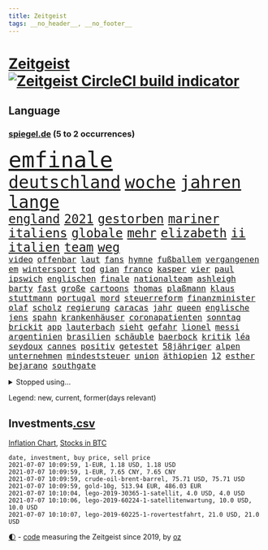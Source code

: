 ```yaml
---
title: Zeitgeist
tags: __no_header__, __no_footer__
---
```


# [Zeitgeist](https://oliz.io/zeitgeist/) [![Zeitgeist CircleCI build indicator](https://circleci.com/gh/ooz/zeitgeist.svg?style=shield)](https://circleci.com/gh/ooz/zeitgeist)

## Language

<h3><a href="https://www.spiegel.de" target="_blank">spiegel.de</a> (5 to 2 occurrences)</h3>
<p style="font-family:monospace">
<span style="font-size:32pt"><a href="news_links.html#emfinale" class="current">emfinale</a></span>
<br>
<span style="font-size:25pt"><a href="news_links.html#deutschland" class="current">deutschland</a></span>
<span style="font-size:25pt"><a href="news_links.html#woche" class="current">woche</a></span>
<span style="font-size:25pt"><a href="news_links.html#jahren" class="current">jahren</a></span>
<span style="font-size:25pt"><a href="news_links.html#lange" class="current">lange</a></span>
<br>
<span style="font-size:18pt"><a href="news_links.html#england" class="current">england</a></span>
<span style="font-size:18pt"><a href="news_links.html#2021" class="current">2021</a></span>
<span style="font-size:18pt"><a href="news_links.html#gestorben" class="current">gestorben</a></span>
<span style="font-size:18pt"><a href="news_links.html#mariner" class="new">mariner</a></span>
<span style="font-size:18pt"><a href="news_links.html#italiens" class="current">italiens</a></span>
<span style="font-size:18pt"><a href="news_links.html#globale" class="current">globale</a></span>
<span style="font-size:18pt"><a href="news_links.html#mehr" class="current">mehr</a></span>
<span style="font-size:18pt"><a href="news_links.html#elizabeth" class="current">elizabeth</a></span>
<span style="font-size:18pt"><a href="news_links.html#ii" class="current">ii</a></span>
<span style="font-size:18pt"><a href="news_links.html#italien" class="current">italien</a></span>
<span style="font-size:18pt"><a href="news_links.html#team" class="current">team</a></span>
<span style="font-size:18pt"><a href="news_links.html#weg" class="current">weg</a></span>
<br>
<span style="font-size:12pt"><a href="news_links.html#video" class="current">video</a></span>
<span style="font-size:12pt"><a href="news_links.html#offenbar" class="current">offenbar</a></span>
<span style="font-size:12pt"><a href="news_links.html#laut" class="current">laut</a></span>
<span style="font-size:12pt"><a href="news_links.html#fans" class="current">fans</a></span>
<span style="font-size:12pt"><a href="news_links.html#hymne" class="current">hymne</a></span>
<span style="font-size:12pt"><a href="news_links.html#fußballem" class="current">fußballem</a></span>
<span style="font-size:12pt"><a href="news_links.html#vergangenen" class="current">vergangenen</a></span>
<span style="font-size:12pt"><a href="news_links.html#em" class="current">em</a></span>
<span style="font-size:12pt"><a href="news_links.html#wintersport" class="current">wintersport</a></span>
<span style="font-size:12pt"><a href="news_links.html#tod" class="current">tod</a></span>
<span style="font-size:12pt"><a href="news_links.html#gian" class="new">gian</a></span>
<span style="font-size:12pt"><a href="news_links.html#franco" class="current">franco</a></span>
<span style="font-size:12pt"><a href="news_links.html#kasper" class="current">kasper</a></span>
<span style="font-size:12pt"><a href="news_links.html#vier" class="current">vier</a></span>
<span style="font-size:12pt"><a href="news_links.html#paul" class="current">paul</a></span>
<span style="font-size:12pt"><a href="news_links.html#ipswich" class="new">ipswich</a></span>
<span style="font-size:12pt"><a href="news_links.html#englischen" class="current">englischen</a></span>
<span style="font-size:12pt"><a href="news_links.html#finale" class="current">finale</a></span>
<span style="font-size:12pt"><a href="news_links.html#nationalteam" class="current">nationalteam</a></span>
<span style="font-size:12pt"><a href="news_links.html#ashleigh" class="new">ashleigh</a></span>
<span style="font-size:12pt"><a href="news_links.html#barty" class="new">barty</a></span>
<span style="font-size:12pt"><a href="news_links.html#fast" class="current">fast</a></span>
<span style="font-size:12pt"><a href="news_links.html#große" class="current">große</a></span>
<span style="font-size:12pt"><a href="news_links.html#cartoons" class="current">cartoons</a></span>
<span style="font-size:12pt"><a href="news_links.html#thomas" class="current">thomas</a></span>
<span style="font-size:12pt"><a href="news_links.html#plaßmann" class="current">plaßmann</a></span>
<span style="font-size:12pt"><a href="news_links.html#klaus" class="current">klaus</a></span>
<span style="font-size:12pt"><a href="news_links.html#stuttmann" class="current">stuttmann</a></span>
<span style="font-size:12pt"><a href="news_links.html#portugal" class="current">portugal</a></span>
<span style="font-size:12pt"><a href="news_links.html#mord" class="current">mord</a></span>
<span style="font-size:12pt"><a href="news_links.html#steuerreform" class="current">steuerreform</a></span>
<span style="font-size:12pt"><a href="news_links.html#finanzminister" class="current">finanzminister</a></span>
<span style="font-size:12pt"><a href="news_links.html#olaf" class="current">olaf</a></span>
<span style="font-size:12pt"><a href="news_links.html#scholz" class="current">scholz</a></span>
<span style="font-size:12pt"><a href="news_links.html#regierung" class="current">regierung</a></span>
<span style="font-size:12pt"><a href="news_links.html#caracas" class="new">caracas</a></span>
<span style="font-size:12pt"><a href="news_links.html#jahr" class="current">jahr</a></span>
<span style="font-size:12pt"><a href="news_links.html#queen" class="current">queen</a></span>
<span style="font-size:12pt"><a href="news_links.html#englische" class="current">englische</a></span>
<span style="font-size:12pt"><a href="news_links.html#jens" class="current">jens</a></span>
<span style="font-size:12pt"><a href="news_links.html#spahn" class="current">spahn</a></span>
<span style="font-size:12pt"><a href="news_links.html#krankenhäuser" class="current">krankenhäuser</a></span>
<span style="font-size:12pt"><a href="news_links.html#coronapatienten" class="current">coronapatienten</a></span>
<span style="font-size:12pt"><a href="news_links.html#sonntag" class="current">sonntag</a></span>
<span style="font-size:12pt"><a href="news_links.html#brickit" class="new">brickit</a></span>
<span style="font-size:12pt"><a href="news_links.html#app" class="current">app</a></span>
<span style="font-size:12pt"><a href="news_links.html#lauterbach" class="current">lauterbach</a></span>
<span style="font-size:12pt"><a href="news_links.html#sieht" class="current">sieht</a></span>
<span style="font-size:12pt"><a href="news_links.html#gefahr" class="current">gefahr</a></span>
<span style="font-size:12pt"><a href="news_links.html#lionel" class="current">lionel</a></span>
<span style="font-size:12pt"><a href="news_links.html#messi" class="current">messi</a></span>
<span style="font-size:12pt"><a href="news_links.html#argentinien" class="current">argentinien</a></span>
<span style="font-size:12pt"><a href="news_links.html#brasilien" class="current">brasilien</a></span>
<span style="font-size:12pt"><a href="news_links.html#schäuble" class="current">schäuble</a></span>
<span style="font-size:12pt"><a href="news_links.html#baerbock" class="current">baerbock</a></span>
<span style="font-size:12pt"><a href="news_links.html#kritik" class="current">kritik</a></span>
<span style="font-size:12pt"><a href="news_links.html#léa" class="new">léa</a></span>
<span style="font-size:12pt"><a href="news_links.html#seydoux" class="new">seydoux</a></span>
<span style="font-size:12pt"><a href="news_links.html#cannes" class="current">cannes</a></span>
<span style="font-size:12pt"><a href="news_links.html#positiv" class="current">positiv</a></span>
<span style="font-size:12pt"><a href="news_links.html#getestet" class="current">getestet</a></span>
<span style="font-size:12pt"><a href="news_links.html#58jähriger" class="new">58jähriger</a></span>
<span style="font-size:12pt"><a href="news_links.html#alpen" class="current">alpen</a></span>
<span style="font-size:12pt"><a href="news_links.html#unternehmen" class="current">unternehmen</a></span>
<span style="font-size:12pt"><a href="news_links.html#mindeststeuer" class="current">mindeststeuer</a></span>
<span style="font-size:12pt"><a href="news_links.html#union" class="current">union</a></span>
<span style="font-size:12pt"><a href="news_links.html#äthiopien" class="current">äthiopien</a></span>
<span style="font-size:12pt"><a href="news_links.html#12" class="current">12</a></span>
<span style="font-size:12pt"><a href="news_links.html#esther" class="new">esther</a></span>
<span style="font-size:12pt"><a href="news_links.html#bejarano" class="new">bejarano</a></span>
<span style="font-size:12pt"><a href="news_links.html#southgate" class="current">southgate</a></span>
</p>
<details>
<summary>Stopped using...</summary>
<p class="former" style="font-size:12pt">
erneute(263) timo(263) la(262) mögliche(262) nationen(262) reformen(262) vereinten(262) attackieren(261) euratspräsident(261) gegenseitig(261) gemeinden(261) konkurrenten(261) millionenhöhe(261) übersicht(261) arbeitsplatz(260) bernd(260) beschleunigt(260) chelsea(260) einzelnen(260) fbi(260) gefangen(260) insekten(260) kurzarbeitergeld(260) landtagswahl(260) manches(260) mordes(260) mysteriöse(260) oberbürgermeister(260) unabhängigkeit(260) versuchten(260) 89(259) ber(259) bistum(259) coronawarnapp(259) dadurch(259) enger(259) ermöglicht(259) filialen(259) fraktionschef(259) halbes(259) haseloff(259) kremlkritiker(259) massiver(259) reiner(259) runter(259) theater(259) verhängte(259) besetzung(258) city(258) geschaffen(258) handlungen(258) landkreis(258) meghan(258) priester(258) ruhm(258) ruth(258) schön(258) sicht(258) spielraum(258) unabhängige(258) verhältnis(258) verhängen(258) weitet(258) wählt(258) ärzten(258) arbeitsplätze(257) beachten(257) berühmt(257) chinesischer(257) d(257) doku(257) erteilt(257) geboten(257) konzernchef(257) mächtige(257) rechtfertigt(257) ruhestand(257) schweigen(257) verluste(257) versagt(257) you(257) zunehmende(257) überzeugt(257) beleidigungen(256) dame(256) flüge(256) gewaltig(256) inmitten(256) kamera(256) klaren(256) lukaschenkos(256) maß(256) prägen(256) recherchen(256) sächsischen(256) tweet(256) unosicherheitsrat(256) unterschiede(256) verstößen(256) arbeiter(255) bars(255) bisherige(255) brandanschlag(255) bulgarien(255) dschungel(255) geständnis(255) größtes(255) investieren(255) leid(255) medizin(255) mitarbeiterinnen(255) post(255) schwangerschaft(255) schwieriger(255) stille(255) streichen(255) summe(255) teheran(255) teslachef(255) vfl(255) woanders(255) wolfsburg(255) zeitweise(255) ausstieg(254) betrugs(254) betrüger(254) charlie(254) dahinter(254) four(254) geholt(254) hinrichtungen(254) indes(254) infolge(254) kanzler(254) kauf(254) lebenslange(254) lieben(254) minderheit(254) mitglied(254) ohren(254) pocht(254) polizeigewalt(254) promis(254) rechts(254) riskiert(254) smartphone(254) swetlana(254) tirol(254) umsetzung(254) wahlsieg(254) 71(253) aufruf(253) ausfallen(253) australische(253) bar(253) barcelona(253) braun(253) engagement(253) entstanden(253) funktioniert(253) geschäfte(253) leitung(253) löhne(253) phase(253) rechten(253) schaltet(253) schwieg(253) streitkräfte(253) tichanowskaja(253) umweltministerin(253) weiteres(253) weltwirtschaft(253) woman(253) zensur(253) zugunsten(253) abgang(252) abkommen(252) allzu(252) arbeitsbedingungen(252) geheimnis(252) hierzulande(252) hungerstreik(252) jahrhunderts(252) klimaschützer(252) kündigung(252) markt(252) notfallzulassung(252) power(252) rat(252) schröder(252) sichern(252) spektakel(252) spekulationen(252) symbol(252) unterlagen(252) überwunden(252) anerkennen(251) attila(251) betonte(251) bundesinnenminister(251) diego(251) eingefroren(251) europaparlament(251) guardiola(251) hildmann(251) jahrelangem(251) lakers(251) nancy(251) organisierte(251) pep(251) unten(251) versinkt(251) versuchte(251) weltspitze(251) 19jährige(250) busse(250) deutlicher(250) eric(250) fauci(250) gefeuert(250) geändert(250) hotel(250) i(250) massenmord(250) sofia(250) tausenden(250) uiguren(250) verfügt(250) werder(250) wlan(250) 02(249) beeinflusst(249) christopher(249) erlauben(249) heidenreich(249) häufen(249) höchststand(249) mörder(249) normale(249) profitierte(249) radikale(249) scheidende(249) stoßen(249) täglich(249) veranstaltungen(249) verspätung(249) celle(248) dresdner(248) großbritanniens(248) kochinstitut(248) lohn(248) oppositionsführer(248) saarbrücken(248) siegte(248) verurteilen(248) zurückkehren(248) bodo(247) bvb(247) erkenntnisse(247) größter(247) ramelow(247) regiert(247) sowohl(247) steuererklärung(247) verfolgungsjagd(247) wirtschaftsprüfer(247) wähler(247) 17jährigen(246) berlins(246) beschließen(246) eurecht(246) format(246) inszeniert(246) kardashian(246) lernt(246) mitternacht(246) notruf(246) philipp(246) prime(246) rechtsaußen(246) scherz(246) spiegelrecherchen(246) spielerinnen(246) befeuern(245) besserung(245) erfurter(245) gekauft(245) grundgesetz(245) hunderten(245) ice(245) kontrollen(245) laura(245) schlacht(245) schlechtes(245) schmerzen(245) berühmte(244) bewegen(244) debakel(244) dokumentiert(244) ehepaar(244) erregt(244) freiwillige(244) gelobt(244) jennifer(244) miete(244) pflegekräfte(244) rivale(244) apotheken(243) augenhöhe(243) belegen(243) beleidigt(243) crew(243) einheitliche(243) offenen(243) schwachen(243) spektakulären(243) verbessert(243) vorgeht(243) abtreten(242) dürfe(242) finanzierung(242) kindesmissbrauch(242) mama(242) mond(242) aufstellen(241) ausgetauscht(241) festgestellt(241) gefälschte(241) mehrerer(241) unruhe(241) verstärkt(241) amtsgericht(240) erfinder(240) exporte(240) karlheinz(240) mikroplastik(240) prognosen(240) reichsten(240) sachsenanhalts(240) stieß(240) bezahlung(239) einigt(239) karin(239) risiken(239) signalisiert(239) viersen(239) zivilen(239) 4(238) 8(238) arztpraxen(238) forum(238) immerhin(238) kanzleramtschef(238) ran(238) rettungswagen(238) rufe(238) signale(238) transporter(238) tweets(238) eingreifen(237) erschienen(237) günter(237) kippt(237) prince(237) spanische(237) versorgen(237) änderungen(237) 25jährigen(236) architekt(236) gabriel(236) inhaftierte(236) nationalen(236) status(236) unbekannt(236) drahtzieher(235) familienministerin(235) liefen(235) weiblicher(235) zugesetzt(235) beteiligen(234) einverstanden(234) landet(234) aussehen(233) basis(233) berufsgruppe(233) euaustritt(233) gewahrsam(233) langsamer(233) oxford(233) rummenigge(233) sanitäter(233) schulschließungen(233) säugling(233) einigten(232) erzbischof(232) frauenfußball(232) geheimdienste(232) golden(232) riesig(232) riskant(232) sound(232) umgebung(232) wünsche(232) zukünftig(232) zurückgegangen(232) akzeptanz(231) fahnder(231) matthew(231) milliardenhöhe(231) prognose(231) anfangen(230) aufgaben(230) griechischen(230) hadert(230) laufenden(230) nebenbei(230) präsenz(230) überschritten(230) angeschlagenen(229) begrenzt(229) elektrischen(229) freiwillig(229) insolvenz(229) kongo(229) rassismusvorwürfen(229) risikogruppen(229) spielplan(229) chefredakteur(228) fürth(228) kurswechsel(228) moderiert(228) offene(228) rot(228) tötungsdelikt(228) frontex(227) gehörte(227) lettland(227) nieder(227) ruanda(227) wachsen(227) helge(226) projekte(226) arbeitslose(225) durchschnittlich(225) insolvenzen(225) kasse(225) zalando(225) impfstoffe(224) infektionsschutz(224) wirbel(224) wählerinnen(224) 30jähriger(223) bereitstellen(223) besitzt(223) brasilianische(223) plötzlichen(223) grenzschutzagentur(222) karrierecoachin(222) maschine(222) pleitewelle(222) betreibt(221) rutschte(221) atomkraft(220) dfl(220) nachteile(220) petkovic(220) shutdowns(220) strafbar(220) afrikas(219) einzustellen(219) jurist(219) schränkt(219) schwung(219) verhalf(219) winzige(219) flächen(218) graf(218) intensivstationen(218) runden(218) sap(218) staatshilfen(218) stärkt(218) gewarnt(216) zittern(216) gefecht(215) kriegsverbrechen(215) a7(214) schulz(214) theorie(214) zonen(214) freiburger(213) gerieten(213) knapper(213) pubs(213) segeln(213) todeszahlen(213) biontechimpfstoff(212) dient(212) gelegen(212) massaker(212) spiegelspitzengespräch(212) abgeschlagen(211) bitcoins(211) liberalen(210) oberhaus(210) prozesses(210) ratschläge(210) usbundesstaaten(210) verschüttet(210) bundesverfassungsgerichts(209) geblieben(209) plädieren(209) schieben(209) sprit(209) teuren(209) einigte(208) gedenkt(208) kurzer(207) strategisch(207) gelogen(206) spiegelredakteurin(206) umgebracht(206) gates(205) härtere(205) verankert(205) äthiopischen(205) lopez(204) sicherheitsvorkehrungen(204) vorlegen(204) klappt(203) fremden(202) tschechische(202) wirtschaftspolitik(202) kehrtwende(201) päckchen(201) schmerzensgeld(201) ratlos(200) vergeltung(200) gebieten(199) schusswechsel(199) weltmeisterschaft(199) gesetzlichen(198) klarheit(198) kunstwerke(198) winkt(198) asylsuchende(197) fahnden(197) transparenz(197) betrunkener(196) häuslicher(196) rätseln(196) tobias(196) leistungssport(194) schadensersatz(194) renommierten(193) impfzentren(192) mehren(192) rechtes(192) prozessbeginn(191) quadratmeter(191) theoretisch(191) bundestagsabgeordneten(190) mitstreiter(190) bären(189) college(189) klares(189) podest(188) projekten(188) tierheim(188) verdoppeln(188) erlebten(187) milliardäre(187) porträt(187) betreiben(186) 23jährigen(185) darmstadt(185) wamangituka(184) scheidung(183) betreten(182) bundesligasaison(182) pérez(182) trikots(182) unobericht(182) generelle(181) handgranate(181) pech(181) politischer(181) sabotage(181) australiens(180) gehöre(180) 62(179) explodiert(179) thorsten(178) coronabonus(177) erschöpfung(177) ernennung(176) pfleger(176) apotheker(175) bronze(175) blogger(174) bristol(174) populäre(174) agentur(173) nährt(173) coronagefahr(172) kz(172) mangelnde(171) souveränität(171) seniorin(170) spielende(170) berlinale(169) mitgefühl(169) nostalgie(168) eingesperrt(167) gespritzt(167) nhs(167) usamerikanischen(167) uskapitol(167) bundesligist(166) coronamutante(166) serviert(166) monarchin(165) zufall(165) impfnachweis(164) stationiert(163) enthält(162) knappen(162) anwenden(161) hermann(161) protagonisten(160) trümmer(159) vornamen(159) existenzängste(158) cent(156) uber(156) unterschrift(156) gewinne(155) beigelegt(154) gesenkt(154) gravierende(154) nordkoreanischen(154) umgebaut(154) westdeutschland(154) beatrix(152) kreuzung(152) fa(151) wassertemperaturen(150) zwingend(150) milliardär(149) buckinghampalast(148) polizeigewerkschaft(148) uskapitols(148) begeht(147) inakzeptabel(147) offenlegen(147) schramm(146) währung(146) 160000(145) eishockeywm(145) lehre(145) haut(144) löscharbeiten(144) briefe(143) fremder(143) speziellen(142) ausrichter(141) erkämpft(141) volles(141) erleichtert(140) klettert(140) anrücken(139) aufschlag(139) fahrgäste(139) klarzukommen(139) sprengkörper(139) baustellen(138) präsidentenamt(138) bergleute(137) einziger(137) erzürnte(137) nathalie(137) ostdeutsche(137) abhängen(136) abreise(136) impfpass(136) karriereende(136) nutzungsbedingungen(136) oppositionspolitikers(136) rauchen(136) horten(135) pokal(135) gewisse(134) ostfriesland(134) sexualität(134) ungemütlich(134) abfälle(133) leitfaden(133) rudert(133) behindern(132) tierschutz(132) afghanistans(131) ewigen(131) radio(131) auschwitz(130) staatsschutz(129) euskirchen(128) judenhass(128) original(128) aufgebrochen(127) mehrjährigen(127) eventim(126) 242(125) bewerben(125) friedens(125) kinderbonus(125) mietern(125) tabaksteuer(125) tablets(125) walterborjans(125) wählern(125) anfeindungen(124) christie's(124) alfons(123) hörmann(123) massenmörder(123) regierungsbildung(123) verpflichtungen(123) ausfuhren(122) myanmars(122) mönche(122) sputnik(122) stutthof(122) stören(122) wörter(122) frachtschiff(121) gegenseitigen(121) autounfall(120) finanzamt(120) demnächst(119) durchgreifen(119) gestürzte(119) salvador(119) töne(119) verlobter(119) ausländer(118) verhandlungsfähig(118) konkreten(117) palmen(117) repressionen(117) rodriguez(117) 670(116) condor(116) halles(116) josef(116) vierjährigen(116) wiegand(116) jersey(115) elite(113) relevant(113) medaille(112) unionsabgeordnete(112) gaza(111) hochrechnungen(111) luxus(111) techkonzerne(111) kanye(110) bestellte(109) identitären(109) tvstar(109) vulkans(109) dom(108) geschlossenen(108) skulptur(108) vernichtend(108) atemnot(107) mahlzeit(107) nachlässig(107) abbruch(106) finanzgericht(106) ruin(106) explosionen(105) cochefin(104) darmanin(104) flüchtig(104) gespeichert(104) jet(104) konzerte(104) schlangenlinien(104) ständige(103) knöchel(102) mexikanischen(102) lockte(101) strafrechtler(101) usbehörde(101) ablösung(100) harrys(100) mitverantwortung(100) steuerhinterziehung(100) qrcode(98) dates(97) laborunfall(97) praxen(97) usgeheimdienstbericht(97) zurückfordern(97) buffett(96) happy(96) verleihung(96) wahlkreis(96) warren(96) anziehen(95) bauarbeiter(95) geratene(95) privatsender(95) wissenschaftlicher(95) geimpften(94) horrende(94) politikern(94) tvinterview(94) elfjährigen(93) spitzenkandidaten(93) zweistellige(93) à(93) einrichtung(92) führungstreffer(92) schrott(92) importieren(91) privatkunden(91) schneefeld(91) atomausstieg(90) datensammlung(90) gendersternchen(90) hausarzt(90) patentstreit(90) vonovia(90) direktmandat(89) user(89) gregor(88) kürzung(88) minneapolis(88) rückforderungen(88) selbstversuch(88) wiese(88) fünfjährige(87) vergiftete(87) entschlossen(86) patente(86) terrorisieren(86) babiš(85) campus(85) coronaeffekt(85) flixbus(85) polizeibeamten(85) vizeregierungschef(85) abwägen(84) einfangen(84) hautfarbe(84) koalitionsoptionen(84) landeskriminalamts(84) reichelt(84) wertet(84) wählerwanderung(84) zigtausende(84) fußballverband(83) großveranstaltungen(83) schwefeldioxid(83) substanz(83) kurioser(82) lobbycontrol(82) mechanismus(82) paralympics(82) welpen(82) ausfahrt(81) ausreichen(81) geschützte(81) schenk(81) angebote(80) aufgerissen(80) ausloten(80) millionenschaden(80) raymond(80) reis(80) sexuellem(80) staatssekretär(80) unterschiedliche(80) guru(79) missachten(79) schutzausrüstung(79) aufgerollt(78) bahngleise(78) einräumen(78) hitzewellen(78) rauf(78) reisenden(78) talfahrt(78) testergebnisse(78) unbedacht(78) finanzbranche(77) firmenwert(77) gestärkt(77) shirts(77) stationen(77) vergebung(77) gucken(76) verharren(76) fagradalsfjall(75) gespült(75) marketing(75) menstruation(75) periode(75) xavier(75) bulliger(74) böhm(74) enteignung(74) rückenschmerzen(74) angespült(73) pimssyndrom(73) rücknahme(73) ungesund(73) ausschlussverfahren(72) fußballeuropameisterschaft(72) revolutionäre(72) u21europameisterschaft(72) haftanstalt(71) waffenruhe(71) coronaeinbruch(70) nützliche(70) professionellen(70) siegkurs(70) stammspieler(70) sterblichen(70) tabu(70) thrones(70) ausgesagt(69) einstellung(69) scharfen(69) übrig(69) aggressiven(68) diktators(68) schwimmstar(68) übersteht(68) 84(67) pflegereform(67) potenziellen(67) u21em(67) würzbach(67) zugunglück(67) 120000(66) garcía(66) karsten(66) alcatraz(65) anbau(65) broadway(65) erfülle(65) frauenbundesliga(65) kanten(65) louvre(65) mindestbesteuerung(65) niels(65) ostbeauftragter(65) pillen(65) wanderwitz(65) wüste(65) angewandt(64) jahrtausende(64) nordkoreanische(64) 350(63) exverfassungsschutzchef(63) geehrt(63) gewalttat(63) lira(63) rächt(63) comedian(62) graue(62) nachhaltigkeit(62) südsee(62) willkommen(62) feministischen(61) natogeneralsekretär(61) purer(61) testlabor(61) erlebnissen(60) kleinzureden(60) knappe(60) zettel(60) überdurchschnittlich(60) gefesselt(59) isländischen(59) milliardenschweren(59) oberstes(59) rangeln(59) überholmanöver(59) 24000(58) android(58) beängstigend(58) erwachsen(58) gibson(58) kurzfristigen(58) sat1(58) verkünden(58) vorgesetzten(58) echo(57) nötigen(57) bahngleisen(56) christsozialen(56) entschlüsseln(56) heimbewohner(56) kolonialgeschichte(56) konservativer(56) vereinzelt(56) popularität(55) unwürdige(55) außerirdisches(54) bewiesen(54) extremisten(54) niemandem(54) schauspielhaus(54) textnachrichten(54) öffneten(54) geplanter(53) gießen(53) kapstadt(53) machtkampfs(53) silent(53) ärmeln(53) bereite(52) debbie(52) erschüttern(52) fahrzeugen(52) klassenraum(52) wohnungsmarkt(52) bekanntheit(51) ligaverbleib(51) tvshow(51) ökopartei(51) dino(50) gewährt(50) positivem(50) superleagueklubs(50) 31jährigen(49) aufeinandertreffen(49) befördert(49) entwickelten(49) gemeldeten(49) geschlechtsneutrale(49) sextape(49) endstation(48) erfolgsrezept(48) finales(48) maike(48) menschlichen(48) vollzieht(48) überraschte(48) ablösen(47) getesteten(47) jasmin(47) simone(47) verschollenes(47) zusehends(47) exvwchef(46) gratulieren(46) großfeuer(46) rolls(46) vita(46) winterkorn(46) burnout(45) diversen(45) professur(45) stillen(45) üblichen(45) selbstständigen(44) vorgelesen(44) 2027(43) emkader(43) kontrolleure(43) ermittelte(42) ethikkommission(42) inzidenzzahlen(42) milliardenschaden(42) wahlhelfer(42) bemerkenswerten(41) bo(41) brexitfan(41) bundesverdienstkreuz(41) miserabel(41) nobelpreisträger(41) verbannen(41) beschlossene(40) produkt(40) trier(40) unangenehm(40) unzufriedenheit(40) arbeitern(39) buchstäblich(39) schweinfurt(39) verscharrt(39) 42jährige(38) intensivpfleger(38) verkündete(38) etlichen(37) herzmuskelentzündungen(37) högel(37) postbank(37) svenja(37) ausgangs(36) autoattacke(36) brexitprozess(36) greg(36) janlennard(36) jüdischen(36) konzerngründer(36) schönheit(36) struff(36) wohnheim(36) gebeutelte(35) kahn(35) life(35) niederländerin(35) restart(35) schlägerei(35) sexiest(35) zweitstärkste(35) 41jährige(34) 800(34) meghans(34) teamgeist(34) behielt(33) bildungsminister(33) euausland(33) muslimische(33) potsdamer(33) prozentpunkte(33) reguläre(33) steuerfahnder(33) angereist(32) gentechnikrecht(32) grillgut(32) nachbesserungen(32) oberlinhaus(32) pflegemitarbeiterin(32) set(32) mountbattenwindsor(31) schwerfällt(31) tories(31) tvreportage(31) 14000(30) 235(30) anstoß(30) charlotte(30) triumphieren(30) vertrat(30) genossen(29) hackerangriffs(29) riskieren(29) sächsische(29) urteilsbegründung(29) elternteil(28) internetbetrüger(28) militärschläge(28) papa(28) polittalk(28) selbstbewusstsein(28) soziales(28) südseeinsel(28) bailey(27) cut(27) finanznöten(27) story(27) warnschuss(27) grauen(26) paritätische(26) schmähungen(26) ausnahmefällen(25) beibehalten(25) deutschkolumne(25) lieferdienste(25) antisemiten(24) handwerker(24) medienbüros(24) 3daudio(23) erweitern(23) liz(23) medienhochhaus(23) patientenschützer(23) weltbank(23) zentralrat(23) 44jähriger(22) giffeys(22) klopapier(22) mutiger(22) nahostkonflikt(22) journalistenverband(21) pop(21) psyche(21) strafrecht(21) stärkeren(21) 22jährigen(20) bezwingen(20) ferienflieger(20) fleischindustrie(20) lehren(20) nutzlose(20) zustande(20) überstunden(20) ausstellen(19) cem(19) hochumstritten(19) impfpassfälscher(19) kurzstreckenflüge(19) leonie(19) synagoge(19) vertrauter(19) balkan(18) impfangebot(18) intensivmedizinern(18) kreditkartendaten(18) lago(18) legitim(18) maggiore(18) missfällt(18) oppositioneller(18) seilbahnunglück(18) tank(18) familienministerium(17) jahresende(17) seaeye(17) abgeschaltet(16) abgeschoben(16) besitzansprüche(16) biontechimpfungen(16) hüskens(16) kohfeldt(16) laborlecktheorie(16) lydia(16) nrwcdu(16) sasha(16) verendeten(16) autonome(15) brandbrief(15) emotionen(15) grundsatz(15) langwierigen(15) oppositionsführerin(15) preistreiber(15) wasserschaden(15) wiedereröffnen(15) absprache(14) einschätzungen(14) leclerc(14) nyiragongo(14) schmutzig(14) u21nationalmannschaft(14) vergütungen(14) verhaftung(14) verkäuferin(14) zusammenschluss(14) abtrünnige(13) bundesschülerkonferenz(13) ferraripilot(13) fünfjähriger(13) listenplatz(13) millionenpublikum(13) minsk(13) bulgarische(12) covpass(12) erzwungenen(12) heimischen(12) innengastronomie(12) schwiegermutter(12) asylpolitik(11) klaut(11) sexy(11) verbrecher(11) zukünftigen(11)
</p>
</details>
<p>Legend: <span class="new">new</span>, <span class="current">current</span>, <span class="former">former(days relevant)</span></p>

## Investments[.csv](investments.csv)

[Inflation Chart](https://inflationchart.com),
[Stocks in BTC](https://stonksinbtc.xyz/)

```
date, investment, buy price, sell price
2021-07-07 10:09:59, 1-EUR, 1.18 USD, 1.18 USD
2021-07-07 10:09:59, 1-EUR, 7.65 CNY, 7.65 CNY
2021-07-07 10:09:59, crude-oil-brent-barrel, 75.71 USD, 75.71 USD
2021-07-07 10:09:59, gold-10g, 513.94 EUR, 486.03 EUR
2021-07-07 10:10:04, lego-2019-30365-1-satellit, 4.0 USD, 4.0 USD
2021-07-07 10:10:06, lego-2019-60224-1-satellitenwartung, 10.0 USD, 10.0 USD
2021-07-07 10:10:07, lego-2019-60225-1-rovertestfahrt, 21.0 USD, 21.0 USD
```

<footer>
<a href="javascript:toggleTheme()" class="nav">🌓</a>
- <a href="https://github.com/ooz/zeitgeist">code</a> measuring the Zeitgeist since 2019, by <a href="https://oliz.io">oz</a>
</footer>
